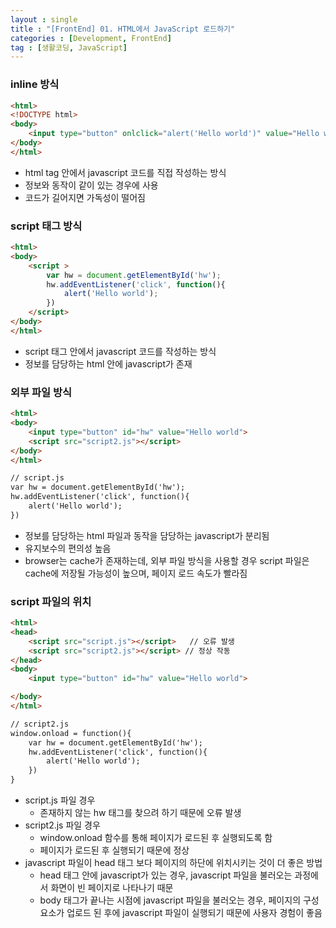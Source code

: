 ```yaml
---
layout : single
title : "[FrontEnd] 01. HTML에서 JavaScript 로드하기"
categories : [Development, FrontEnd]
tag : [생활코딩, JavaScript]
---
```


### inline 방식
```html
<html>
<!DOCTYPE html>
<body>
    <input type="button" onlclick="alert('Hello world')" value="Hello world">
</body>
</html>
```
* html tag 안에서 javascript 코드를 직접 작성하는 방식
* 정보와 동작이 같이 있는 경우에 사용
* 코드가 길어지면 가독성이 떨어짐

### script 태그 방식
```html
<html>
<body>
    <script >
        var hw = document.getElementById('hw');
        hw.addEventListener('click', function(){
            alert('Hello world');
        })
    </script>
</body>
</html>
```
* script 태그 안에서 javascript 코드를 작성하는 방식
* 정보를 담당하는 html 안에 javascript가 존재

### 외부 파일 방식
```html
<html>
<body>
    <input type="button" id="hw" value="Hello world">
    <script src="script2.js"></script>
</body>
</html>
```
```html
// script.js
var hw = document.getElementById('hw');
hw.addEventListener('click', function(){
    alert('Hello world');
})
```
* 정보를 담당하는 html 파일과 동작을 담당하는 javascript가 분리됨
* 유지보수의 편의성 높음
* browser는 cache가 존재하는데, 외부 파일 방식을 사용할 경우 script 파일은 cache에 저장될 가능성이 높으며, 페이지 로드 속도가 빨라짐

### script 파일의 위치
```html
<html>
<head>
    <script src="script.js"></script>   // 오류 발생
    <script src="script2.js"></script> // 정상 작동
</head>
<body>
    <input type="button" id="hw" value="Hello world">

</body>
</html>
```

```html
// script2.js
window.onload = function(){
    var hw = document.getElementById('hw');
    hw.addEventListener('click', function(){
        alert('Hello world');
    })
}
```
* script.js 파일 경우
  * 존재하지 않는 hw 태그를 찾으려 하기 때문에 오류 발생
* script2.js 파일 경우
  * window.onload 함수를 통해 페이지가 로드된 후 실행되도록 함
  * 페이지가 로드된 후 실행되기 때문에 정상
* javascript 파일이 head 태그 보다 페이지의 하단에 위치시키는 것이 더 좋은 방법
  * head 태그 안에 javascript가 있는 경우, javascript 파일을 불러오는 과정에서 화면이 빈 페이지로 나타나기 때문
  * body 태그가 끝나는 시점에 javascript 파일을 불러오는 경우, 페이지의 구성 요소가 업로드 된 후에 javascript 파일이 실행되기 때문에 사용자 경험이 좋음